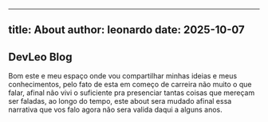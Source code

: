  ---

title: About
author: leonardo
date: 2025-10-07
---

## DevLeo Blog  

Bom este e meu espaço onde vou compartilhar minhas ideias e meus conhecimentos, pelo fato de esta em começo de carreira
não muito o que falar, afinal não vivi o suficiente pra presenciar tantas coisas que mereçam ser faladas, ao longo do tempo, este about sera mudado
afinal essa narrativa que vos falo agora não sera valida daqui a alguns anos.
